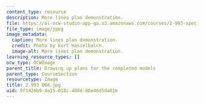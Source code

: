 ```yaml
---
content_type: resource
description: More lines plan demonstration.
file: https://ol-ocw-studio-app-qa.s3.amazonaws.com/courses/2-993-special-topics-in-mechanical-engineering-the-art-and-science-of-boat-design-january-iap-2007/9f1426b94a15018c408d86e46d5da01e_2993066.jpg
file_type: image/jpeg
image_metadata:
  caption: More lines plan demonstration.
  credit: Photo by Kurt Hasselbalch.
  image-alt: More lines plan demonstration.
learning_resource_types: []
ocw_type: OCWImage
parent_title: Drawing up plans for the completed models
parent_type: CourseSection
resourcetype: Image
title: 2.993 066.jpg
uid: 9f1426b9-4a15-018c-408d-86e46d5da01e
---
```


